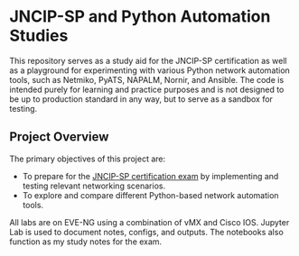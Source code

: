 # JNCIP-SP and Python Automation Studies

This repository serves as a study aid for the JNCIP-SP certification as well as a playground for experimenting with various Python network automation tools, such as Netmiko, PyATS, NAPALM, Nornir, and Ansible. The code is intended purely for learning and practice purposes and is not designed to be up to production standard in any way, but to serve as a sandbox for testing.

## Project Overview

The primary objectives of this project are:

- To prepare for the [JNCIP-SP certification exam](https://www.juniper.net/us/en/training/certification/tracks/service-provider-routing-switching/jncip-sp.html) by implementing and testing relevant networking scenarios.
- To explore and compare different Python-based network automation tools.

All labs are on EVE-NG using a combination of vMX and Cisco IOS. Jupyter Lab is used to document notes, configs, and outputs. The notebooks also function as my study notes for the exam.

